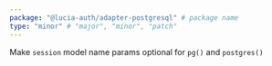 ```yaml
---
package: "@lucia-auth/adapter-postgresql" # package name
type: "minor" # "major", "minor", "patch"
---
```


Make `session` model name params optional for `pg()` and `postgres()`